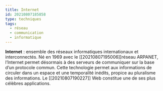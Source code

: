 ```yaml
---
title: Internet
id: 20210807185858
type: techniques 
tags:
  - réseau
  - communication
  - informatique
---
```

           

**Internet** : ensemble des réseaux informatiques internationaux et interconnectés. Né en 1969 avec le [[20210807195006]]réseau ARPANET, l’Internet permet désormais à des serveurs de communiquer sur la base d’un protocole commun. Cette technologie permet aux informations de circuler dans un espace et une temporalité inédits, propice au pluralisme des informations. Le [[20210807190227]] Web constitue une de ses plus célèbres applications.



